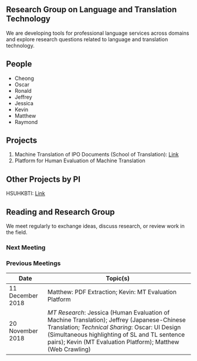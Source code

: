 ## Research Group on Language and Translation Technology

We are developing tools for professional language services across domains and explore research questions related to language and translation technology.

## People

- Cheong
- Oscar
- Ronald
- Jeffrey
- Jessica
- Kevin
- Matthew
- Raymond

## Projects

1. Machine Translation of IPO Documents (School of Translation): [Link](https://language-tech-dlc.github.io/iponmt/)
2. Platform for Human Evaluation of Machine Translation

## Other Projects by PI
HSUHKBTI: [Link](http://www.hsuhkbti.com/)

## Reading and Research Group

We meet regularly to exchange ideas, discuss research, or review work in the field.

### Next Meeting

### Previous Meetings
| Date | Topic(s) |
|---|---|
| 11 December 2018 | Matthew: PDF Extraction; Kevin: MT Evaluation Platform |
| 20 November 2018 | _MT Research_: Jessica (Human Evaluation of Machine Translation); Jeffrey (Japanese-Chinese Translation; _Technical Sharing_:  Oscar: UI Design (Simultaneous highlighting of SL and TL sentence pairs); Kevin (MT Evaluation Platform); Matthew (Web Crawling)|
